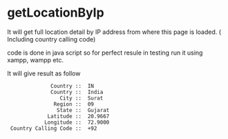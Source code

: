 getLocationByIp
===============

It will get full location detail by IP address from where this page is loaded. ( Including country calling code)

code is done in java script so for perfect resule in testing run it using xampp, wampp etc.

It will give result as follow

                  Country ::  IN 
                  Country ::  India 
                     City ::  Surat 
                   Region ::  09 
                    State ::  Gujarat 
                 Latitude ::  20.9667 
                Longitude ::  72.9000
     Country Calling Code ::  +92 
